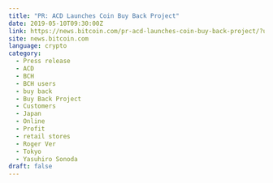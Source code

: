 ```yaml
---
title: "PR: ACD Launches Coin Buy Back Project"
date: 2019-05-10T09:30:00Z
link: https://news.bitcoin.com/pr-acd-launches-coin-buy-back-project/?utm_medium=RSS&utm_source=hune
site: news.bitcoin.com
language: crypto
category:
  - Press release
  - ACD
  - BCH
  - BCH users
  - buy back
  - Buy Back Project
  - Customers
  - Japan
  - Online
  - Profit
  - retail stores
  - Roger Ver
  - Tokyo
  - Yasuhiro Sonoda
draft: false
---
```

